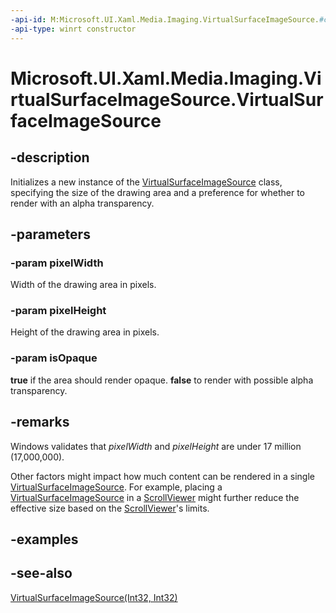 ```yaml
---
-api-id: M:Microsoft.UI.Xaml.Media.Imaging.VirtualSurfaceImageSource.#ctor(System.Int32,System.Int32,System.Boolean)
-api-type: winrt constructor
---
```


<!-- Method syntax
public VirtualSurfaceImageSource(System.Int32 pixelWidth, System.Int32 pixelHeight, System.Boolean isOpaque)
-->

# Microsoft.UI.Xaml.Media.Imaging.VirtualSurfaceImageSource.VirtualSurfaceImageSource

## -description
Initializes a new instance of the [VirtualSurfaceImageSource](virtualsurfaceimagesource.md) class, specifying the size of the drawing area and a preference for whether to render with an alpha transparency.

## -parameters
### -param pixelWidth
Width of the drawing area in pixels.

### -param pixelHeight
Height of the drawing area in pixels.

### -param isOpaque
**true** if the area should render opaque. **false** to render with possible alpha transparency.

## -remarks

Windows validates that *pixelWidth* and *pixelHeight* are under 17 million (17,000,000).

Other factors might impact how much content can be rendered in a single [VirtualSurfaceImageSource](virtualsurfaceimagesource.md). For example, placing a [VirtualSurfaceImageSource](virtualsurfaceimagesource.md) in a [ScrollViewer](../microsoft.ui.xaml.controls/scrollviewer.md) might further reduce the effective size based on the [ScrollViewer](../microsoft.ui.xaml.controls/scrollviewer.md)'s limits.

## -examples

## -see-also
[VirtualSurfaceImageSource(Int32, Int32)](virtualsurfaceimagesource_virtualsurfaceimagesource_452674076.md)
